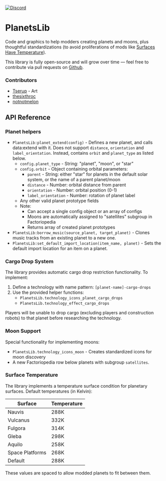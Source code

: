 [![Discord](https://img.shields.io/badge/Discord-7289DA?style=for-the-badge)](https://discord.gg/VuVhYUBbWE)

# PlanetsLib

Code and graphics to help modders creating planets and moons, plus thoughtful standardizations (to avoid proliferations of mods like [Surfaces Have Temperature](https://mods.factorio.com/mod/Surfaces-Have-Temperature)).

This library is fully open-source and will grow over time — feel free to contribute via pull requests on [Github](https://github.com/danielmartin0/PlanetsLib).

### Contributors

-   [Tserup](https://mods.factorio.com/user/Tserup) - Art
-   [thesixthroc](https://mods.factorio.com/user/thesixthroc)
-   [notnotmelon](https://mods.factorio.com/user/notnotmelon)

## API Reference

### Planet helpers

- `PlanetsLib:planet_extend(config)` - Defines a new planet, and calls data:extend with it. Does not support `distance`, `orientation` and `label_orientation`. Instead, contains `orbit` and `planet_type` as listed below.
    - `config.planet_type` - String: "planet", "moon", or "star"
    - `config.orbit` - Object containing orbital parameters:
        - `parent` - String: either "star" for planets in the default solar system, or the name of a parent planet/moon
        - `distance` - Number: orbital distance from parent
        - `orientation` - Number: orbital position (0-1)
        - `label_orientation` - Number: rotation of planet label
    - Any other valid planet prototype fields
    - Note:
        - Can accept a single config object or an array of configs
        - Moons are automatically assigned to "satellites" subgroup in Factoriopedia
        - Returns array of created planet prototypes
- `PlanetsLib:borrow_music(source_planet, target_planet)` - Clones music tracks from an existing planet to a new one.
- `PlanetsLib:set_default_import_location(item_name, planet)` - Sets the default import location for an item on a planet.

### Cargo Drop System

The library provides automatic cargo drop restriction functionality. To implement:

1. Define a technology with name pattern: `[planet-name]-cargo-drops`
2. Use the provided helper functions:
    - `PlanetsLib.technology_icons_planet_cargo_drops`
    - `PlanetsLib.technology_effect_cargo_drops`

Players will be unable to drop cargo (excluding players and construction robots) to that planet before researching the technology.

### Moon Support

Special functionality for implementing moons:

-   `PlanetsLib.technology_icons_moon` - Creates standardized icons for moon discovery
-   A new Factoriopedia row below planets with subgroup `satellites`.

### Surface Temperature

The library implements a temperature surface condition for planetary surfaces. Default temperatures (in Kelvin):

| Surface         | Temperature |
| --------------- | ----------- |
| Nauvis          | 288K        |
| Vulcanus        | 332K        |
| Fulgora         | 314K        |
| Gleba           | 298K        |
| Aquilo          | 258K        |
| Space Platforms | 268K        |
| Default         | 288K        |

These values are spaced to allow modded planets to fit between them.
